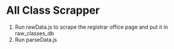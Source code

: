 # All Class Scrapper 
1) Run rawData.js to scrape the registrar office page and put it in raw_classes_db
2) Run parseData.js